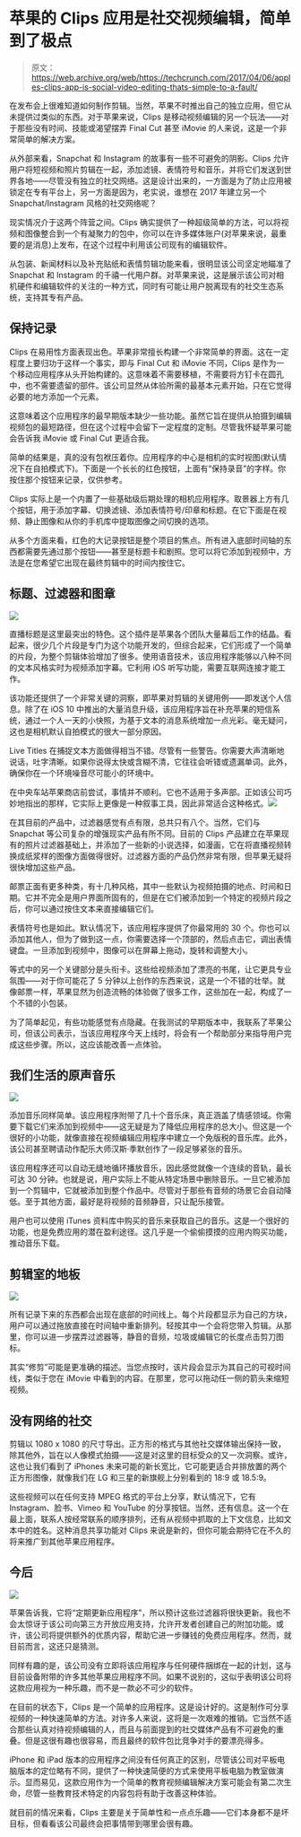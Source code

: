 # 苹果的 Clips 应用是社交视频编辑，简单到了极点 

> 原文：<https://web.archive.org/web/https://techcrunch.com/2017/04/06/apples-clips-app-is-social-video-editing-thats-simple-to-a-fault/>

在发布会上很难知道如何制作剪辑。当然，苹果不时推出自己的独立应用，但它从未提供过类似的东西。对于苹果来说，Clips 是移动视频编辑的另一个玩法——对于那些没有时间、技能或渴望摆弄 Final Cut 甚至 iMovie 的人来说，这是一个非常简单的解决方案。

从外部来看，Snapchat 和 Instagram 的故事有一些不可避免的阴影。Clips 允许用户将短视频和照片剪辑在一起，添加滤镜、表情符号和音乐，并将它们发送到世界各地——尽管没有独立的社交网络。这是设计出来的，一方面是为了防止应用被锁定在专有平台上，另一方面是因为，老实说，谁想在 2017 年建立另一个 Snapchat/Instagram 风格的社交网络呢？

现实情况介于这两个阵营之间。Clips 确实提供了一种超级简单的方法，可以将视频和图像整合到一个有凝聚力的包中，你可以在许多媒体账户(对苹果来说，最重要的是消息)上发布，在这个过程中利用该公司现有的编辑软件。

从包装、新闻材料以及补充贴纸和表情剪辑功能来看，很明显该公司坚定地瞄准了 Snapchat 和 Instagram 的千禧一代用户群。对苹果来说，这是展示该公司对相机硬件和编辑软件的关注的一种方式，同时有可能让用户脱离现有的社交生态系统，支持其专有产品。

## 保持记录

Clips 在易用性方面表现出色。苹果非常擅长构建一个非常简单的界面。这在一定程度上要归功于这样一个事实，即与 Final Cut 和 iMovie 不同，Clips 是作为一个移动应用程序从头开始构建的。这意味着不需要移植，不需要将方钉卡在圆孔中，也不需要遗留的部件。该公司显然从体验所需的最基本元素开始，只在它觉得必要的地方添加一个元素。

这意味着这个应用程序的最早期版本缺少一些功能。虽然它旨在提供从拍摄到编辑视频包的最短路径，但在这个过程中会留下一定程度的定制。尽管我怀疑苹果可能会告诉我 iMovie 或 Final Cut 更适合我。

简单的结果是，真的没有包袱压着你。应用程序的中心是相机的实时视图(默认情况下在自拍模式下)。下面是一个长长的红色按钮，上面有“保持录音”的字样。你按住那个按钮来记录，仅供参考。

Clips 实际上是一个内置了一些基础级后期处理的相机应用程序。取景器上方有几个按钮，用于添加字幕、切换滤镜、添加表情符号/印章和标题。在它下面是在视频、静止图像和从你的手机库中提取图像之间切换的选项。

从多个方面来看，红色的大记录按钮是整个项目的焦点。所有进入底部时间轴的东西都需要先通过那个按钮——甚至是标题卡和剧照。您可以将它添加到视频中，方法是在您希望它出现在最终剪辑中的时间内按住它。

## 标题、过滤器和图章

![](img/1693a800a149c2d35e29ed5725e01d73.png)

直播标题是这里最突出的特色。这个插件是苹果各个团队大量幕后工作的结晶。看起来，很少几个片段是专门为这个功能开发的，但综合起来，它们形成了一个简单的片段，为整个剪辑体验增加了很多。使用语音技术，该应用程序能够以八种不同的文本风格实时为视频添加字幕。它利用 iOS 听写功能，需要互联网连接才能工作。

该功能还提供了一个非常关键的洞察，即苹果对剪辑的关键用例——即发送个人信息。除了在 iOS 10 中推出的大量消息升级，该应用程序旨在补充苹果的短信系统，通过一个人一天的小快照，为基于文本的消息系统增加一点光彩。毫无疑问，这也是相机默认自拍模式的很大一部分原因。

Live Titles 在捕捉文本方面做得相当不错。尽管有一些警告。你需要大声清晰地说话，吐字清晰。如果你说得太快或含糊不清，它往往会听错或遗漏单词。此外，确保你在一个环境噪音尽可能小的环境中。

在中央车站苹果商店前尝试，事情并不顺利。它也不适用于多声部。正如该公司巧妙地指出的那样，它实际上更像是一种叙事工具，因此非常适合这种格式。![](img/eb4f0631914e0964c122862bb43bcc41.png)

在其目前的产品中，过滤器感觉有点有限，总共只有八个。当然，它们与 Snapchat 等公司复杂的增强现实产品有所不同。目前的 Clips 产品建立在苹果现有的照片过滤器基础上，并添加了一些新的小说选择，如漫画，它在将直播视频转换成纸浆样的图像方面做得很好。过滤器方面的产品仍然非常有限，但苹果无疑将很快增加这些产品。

邮票正面有更多种类，有十几种风格，其中一些默认为视频拍摄的地点、时间和日期。它并不完全是用户界面所固有的，但是在它们被添加到一个特定的视频片段之后，你可以通过按住文本来直接编辑它们。

表情符号也是如此。默认情况下，该应用程序提供了你最常用的 30 个。你也可以添加其他人，但为了做到这一点，你需要选择一个顶部的，然后点击它，调出表情键盘。一旦添加到视频中，图像可以在屏幕上拖动，旋转和调整大小。

等式中的另一个关键部分是头衔卡。这些给视频添加了漂亮的书尾，让它更具专业氛围——对于你可能花了 5 分钟以上创作的东西来说，这是一个不错的壮举。就像邮票一样，苹果显然为创造流畅的体验做了很多工作，这些加在一起，构成了一个不错的小包装。

为了简单起见，有些功能感觉有点隐藏。在我测试的早期版本中，我联系了苹果公司，但该公司表示，当该应用程序今天上线时，将会有一个帮助部分来指导用户完成这些步骤。所以，这应该能改善一点体验。

## 我们生活的原声音乐

![](img/29c6971cad79f8018ff36095e9e3baf1.png)

添加音乐同样简单。该应用程序附带了几十个音乐床，真正涵盖了情感领域。你需要下载它们来添加到视频中——这无疑是为了降低应用程序的总大小。但这是一个很好的小功能，就像直接在视频编辑应用程序中建立一个免版税的音乐库。此外，该公司甚至聘请动作配乐大师汉斯·季默创作了一段足够紧张的音乐。

该应用程序还可以自动无缝地循环播放音乐，因此感觉就像一个连续的音轨，最长可达 30 分钟。也就是说，用户实际上不能从特定场景中删除音乐。一旦它被添加到一个剪辑中，它就被添加到整个作品中。尽管对于那些有音频的场景它会自动降低。至于其他方面，最好是将视频的音频静音，只让配乐接管。

用户也可以使用 iTunes 资料库中购买的音乐来获取自己的音乐。这是一个很好的功能，也是免费应用的潜在盈利途径。这几乎是一个偷偷摸摸的应用内购买功能，推动音乐下载。

## 剪辑室的地板

![](img/4049e6d7b2c78767def50333557c6b06.png)

所有记录下来的东西都会出现在底部的时间线上。每个片段都显示为自己的方块，用户可以通过拖放直接在时间轴中重新排列。轻按其中一个会将您带入剪辑。从那里，你可以进一步摆弄过滤器等，静音的音频，垃圾或编辑它的长度点击剪刀图标。

其实“修剪”可能是更准确的描述。当您点按时，该片段会显示为其自己的可视时间线，类似于您在 iMovie 中看到的内容。在那里，您可以拖动任一侧的箭头来缩短视频。

## 没有网络的社交

剪辑以 1080 x 1080 的尺寸导出。正方形的格式与其他社交媒体输出保持一致，除其他外，旨在以人像模式拍摄——这是对这里的目标受众的又一次洞察。或许，这也让我们看到了 iPhones 未来可能的新长宽比，它可能更适合并排放置的两个正方形图像，就像我们在 LG 和三星的新旗舰上分别看到的 18:9 或 18.5:9。

这些视频可以在任何支持 MPEG 格式的平台上分享，默认情况下，它有 Instagram、脸书、Vimeo 和 YouTube 的分享按钮。当然，还有信息。这一个在最上面，联系人按经常联系的顺序排列，还有从视频中抓取的上下文信息，比如文本中的姓名。这种消息共享功能对 Clips 来说是新的，但你可能会期待它在不久的将来推广到其他苹果应用程序。

## 今后

![](img/4fd1e350d241d44232b958badbc9b2b1.png)

苹果告诉我，它将“定期更新应用程序”，所以预计这些过滤器将很快更新。我也不会太惊讶于该公司向第三方开放应用支持，允许开发者创建自己的附加功能。或许，该公司将提供额外的优质内容，帮助它进一步赚钱的免费应用程序。然而，就目前而言，这还只是猜测。

同样有趣的是，该公司没有立即将该应用程序与任何硬件捆绑在一起的计划，这与目前设备附带的许多其他苹果应用程序不同。如果不说别的，这似乎表明该公司将这款应用视为一种乐趣，而不是一款必不可少的软件。

在目前的状态下，Clips 是一个简单的应用程序。这是设计好的。这是制作可分享视频的一种快速简单的方法。对许多人来说，这将是一次艰难的推销。它当然不适合那些认真对待视频编辑的人，而且与前面提到的社交媒体产品有不可避免的重叠。但是这很有趣也很容易，而且最终的软件包比竞争对手的要漂亮得多。

iPhone 和 iPad 版本的应用程序之间没有任何真正的区别，尽管该公司对平板电脑版本的定位略有不同，提供了一种快速简便的方式来使用平板电脑为教室做演示。显而易见，这款应用作为一个简单的教育视频编辑解决方案可能会有第二次生命，尽管一些教育技术特定的内容包将有助于改善这种体验。

就目前的情况来看，Clips 主要是关于简单性和一点点乐趣——它们本身都不是坏目标，但看看该公司最终会把事情带到哪里会很有趣。